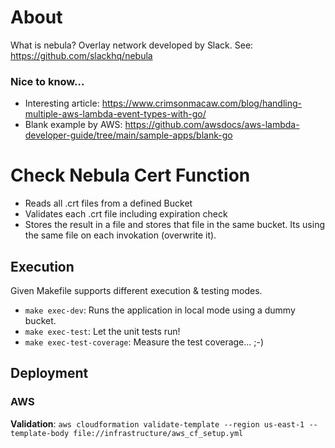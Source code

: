 # About
What is nebula? Overlay network developed by Slack. See: https://github.com/slackhq/nebula


### Nice to know...

- Interesting article: https://www.crimsonmacaw.com/blog/handling-multiple-aws-lambda-event-types-with-go/
- Blank example by AWS: https://github.com/awsdocs/aws-lambda-developer-guide/tree/main/sample-apps/blank-go

# Check Nebula Cert Function

- Reads all .crt files from a defined Bucket
- Validates each .crt file including expiration check
- Stores the result in a file and stores that file in the same bucket. Its using the same file on each invokation (overwrite it).


## Execution

Given Makefile supports different execution & testing modes.

- `make exec-dev`: Runs the application in local mode using a dummy bucket.
- `make exec-test`: Let the unit tests run!
- `make exec-test-coverage`: Measure the test coverage... ;-)


## Deployment

### AWS
**Validation**: `aws cloudformation validate-template --region us-east-1 --template-body file://infrastructure/aws_cf_setup.yml`



